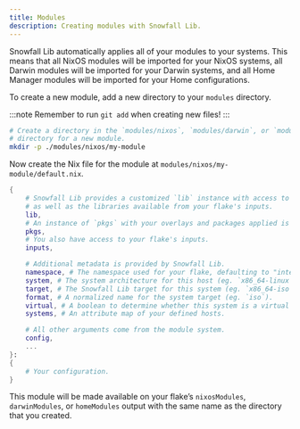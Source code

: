 ```yaml
---
title: Modules
description: Creating modules with Snowfall Lib.
---
```


Snowfall Lib automatically applies all of your modules to your systems. This means that
all NixOS modules will be imported for your NixOS systems, all Darwin modules will be
imported for your Darwin systems, and all Home Manager modules will be imported for your
Home configurations.

To create a new module, add a new directory to your `modules` directory.

:::note
Remember to run `git add` when creating new files!
:::

```bash
# Create a directory in the `modules/nixos`, `modules/darwin`, or `modules/home`
# directory for a new module.
mkdir -p ./modules/nixos/my-module
```

Now create the Nix file for the module at `modules/nixos/my-module/default.nix`.

```nix
{
    # Snowfall Lib provides a customized `lib` instance with access to your flake's library
    # as well as the libraries available from your flake's inputs.
    lib,
    # An instance of `pkgs` with your overlays and packages applied is also available.
    pkgs,
    # You also have access to your flake's inputs.
    inputs,

    # Additional metadata is provided by Snowfall Lib.
    namespace, # The namespace used for your flake, defaulting to "internal" if not set.
    system, # The system architecture for this host (eg. `x86_64-linux`).
    target, # The Snowfall Lib target for this system (eg. `x86_64-iso`).
    format, # A normalized name for the system target (eg. `iso`).
    virtual, # A boolean to determine whether this system is a virtual target using nixos-generators.
    systems, # An attribute map of your defined hosts.

    # All other arguments come from the module system.
    config,
    ...
}:
{
    # Your configuration.
}
```

This module will be made available on your flake’s `nixosModules`, `darwinModules`,
or `homeModules` output with the same name as the directory that you created.
